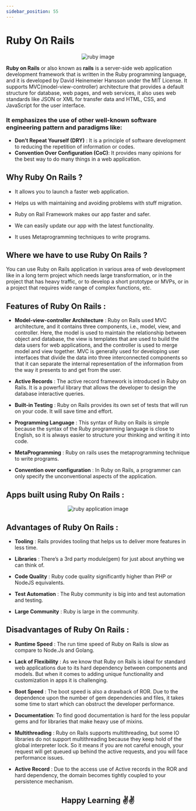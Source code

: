 ```yaml
---
sidebar_position: 55
---
```


# Ruby On Rails

<div align = "center">

![ruby image](https://encrypted-tbn0.gstatic.com/images?q=tbn:ANd9GcQgJ2U0AtPtNMeAjJp6odQfmfMuXOdKMAcQ5tri3sM-7b_inoKjcAF7T3fnqZkAu9iEipQ&usqp=CAU)

</div>


**Ruby on Rails** or also known as **rails** is a server-side web application development framework that is written in the Ruby programming language, and it is developed by David Heinemeier Hansson under the MIT License. It supports MVC(model-view-controller) architecture that provides a default structure for database, web pages, and web services, it also uses web standards like JSON or XML for transfer data and HTML, CSS, and JavaScript for the user interface.

### It emphasizes the use of other well-known software engineering pattern and paradigms like:

- **Don’t Repeat Yourself (DRY)** : It is a principle of software development to reducing the repetition of information or codes.
- **Convention Over Configuration (CoC)**: It provides many opinions for the best way to do many things in a web application.


## Why Ruby On Rails ?


- It allows you to launch a faster web application.

- Helps us with maintaining and avoiding problems with stuff migration.

- Ruby on Rail Framework makes our app faster and safer.

- We can easily update our app with the latest functionality.

- It uses Metaprogramming techniques to write programs.


## Where we have to use Ruby On Rails ?

You can use Ruby on Rails application in various area of web development like in a long term project which needs large transformation, or in the project that has heavy traffic, or to develop a short prototype or MVPs, or in a project that requires wide range of complex functions, etc.



## Features of Ruby On Rails : 


- **Model-view-controller Architecture** : Ruby on Rails used MVC architecture, and it contains three components, i.e., model, view, and controller. Here, the model is used to maintain the relationship between object and database, the view is templates that are used to build the data users for web applications, and the controller is used to merge model and view together. MVC is generally used for developing user interfaces that divide the data into three interconnected components so that it can separate the internal representation of the information from the way it presents to and get from the user.

- **Active Records** : The active record framework is introduced in Ruby on Rails. It is a powerful library that allows the developer to design the database interactive queries.

- **Built-in Testing** : Ruby on Rails provides its own set of tests that will run on your code. It will save time and effort.

- **Programming Language** : This syntax of Ruby on Rails is simple because the syntax of the Ruby programming language is close to English, so it is always easier to structure your thinking and writing it into code.

- **MetaProgramming** : Ruby on rails uses the metaprogramming technique to write programs.

- **Convention over configuration** : In Ruby on Rails, a programmer can only specify the unconventional aspects of the application.

## Apps built using Ruby On Rails :

<div align ="center">
  
![ruby application image](https://cdn.sanity.io/images/ay6gmb6r/production/0d1f06925e29643e6faa917a8bca6eadc92cfa31-4800x4800.png?w=729&fm=webp&fit=max&auto=format)

</div>  
  
## Advantages of Ruby On Rails : 

- **Tooling** : Rails provides tooling that helps us to deliver more features in less time.

- **Libraries** : There’s a 3rd party module(gem) for just about anything we can think of.

- **Code Quality** : Ruby code quality significantly higher than PHP or NodeJS equivalents.

- **Test Automation** : The Ruby community is big into and test automation and testing.

- **Large Community** : Ruby is large in the community.



## Disadvantages of Ruby On Rails :

- **Runtime Speed** : The run time speed of Ruby on Rails is slow as compare to Node.Js and Golang.

- **Lack of Flexibility** : As we know that Ruby on Rails is ideal for standard web applications due to its hard dependency between components and models. But when it comes to adding unique functionality and customization in apps it is challenging.

- **Boot Speed** : The boot speed is also a drawback of ROR. Due to the dependence upon the number of gem dependencies and files, it takes some time to start which can obstruct the developer performance.

- **Documentation**: To find good documentation is hard for the less popular gems and for libraries that make heavy use of mixins.

- **Multithreading** : Ruby on Rails supports multithreading, but some IO libraries do not support multithreading because they keep hold of the global interpreter lock. So it means if you are not careful enough, your request will get queued up behind the active requests, and you will face performance issues.

- **Active Record** : Due to the access use of Active records in the ROR and hard dependency, the domain becomes tightly coupled to your persistence mechanism.
 

<div align ="center">

## Happy Learning ✌✌

</div>
